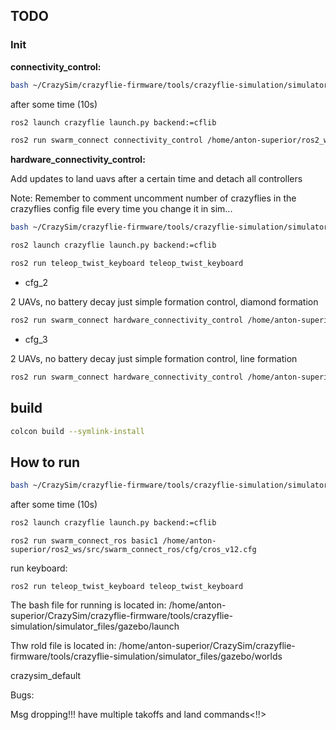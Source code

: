 ## TODO

### Init

**connectivity_control:**

```bash
bash ~/CrazySim/crazyflie-firmware/tools/crazyflie-simulation/simulator_files/gazebo/launch/sitl_multiagent_square.sh -n 7 -m crazyflie
```

after some time (10s)

```bash
ros2 launch crazyflie launch.py backend:=cflib
```

```bash
ros2 run swarm_connect connectivity_control /home/anton-superior/ros2_ws/src/swarm_connect/cfg/cfg1.cfg
```


**hardware_connectivity_control:**

Add updates to land uavs after a certain time and detach all controllers

Note: Remember to comment uncomment number of crazyflies in the crazyflies config file every time you change it in sim...

```bash
bash ~/CrazySim/crazyflie-firmware/tools/crazyflie-simulation/simulator_files/gazebo/launch/sitl_multiagent_square.sh -n 2 -m crazyflie
```

```bash
ros2 launch crazyflie launch.py backend:=cflib
```

```bash
ros2 run teleop_twist_keyboard teleop_twist_keyboard
```

- cfg_2

2 UAVs, no battery decay just simple formation control, diamond formation

```bash
ros2 run swarm_connect hardware_connectivity_control /home/anton-superior/ros2_ws/src/swarm_connect/cfg/cfg2.cfg
```

- cfg_3

2 UAVs, no battery decay just simple formation control, line formation

```bash
ros2 run swarm_connect hardware_connectivity_control /home/anton-superior/ros2_ws/src/swarm_connect/cfg/cfg3.cfg
```

<!-- - cfg_4

3 UAVs, 2 in air, battery management re-enacted.

```bash
ros2 run swarm_connect hardware_connectivity_control /home/anton-superior/ros2_ws/src/swarm_connect/cfg/cfg3.cfg
``` -->



## build

```bash
colcon build --symlink-install
```

## How to run

```bash
bash ~/CrazySim/crazyflie-firmware/tools/crazyflie-simulation/simulator_files/gazebo/launch/sitl_multiagent_square.sh -n 10 -m crazyflie
```

after some time (10s)

```bash
ros2 launch crazyflie launch.py backend:=cflib
```

`ros2 run swarm_connect_ros basic1 /home/anton-superior/ros2_ws/src/swarm_connect_ros/cfg/cros_v12.cfg`

run keyboard:

`ros2 run teleop_twist_keyboard teleop_twist_keyboard`

The bash file for running is located in: /home/anton-superior/CrazySim/crazyflie-firmware/tools/crazyflie-simulation/simulator_files/gazebo/launch

Thw rold file is located in:
/home/anton-superior/CrazySim/crazyflie-firmware/tools/crazyflie-simulation/simulator_files/gazebo/worlds

crazysim_default

Bugs:

Msg dropping!!! have multiple takoffs and land commands<!!>